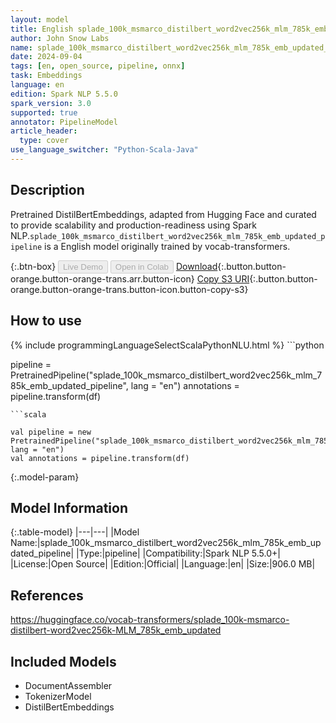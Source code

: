 ```yaml
---
layout: model
title: English splade_100k_msmarco_distilbert_word2vec256k_mlm_785k_emb_updated_pipeline pipeline DistilBertEmbeddings from vocab-transformers
author: John Snow Labs
name: splade_100k_msmarco_distilbert_word2vec256k_mlm_785k_emb_updated_pipeline
date: 2024-09-04
tags: [en, open_source, pipeline, onnx]
task: Embeddings
language: en
edition: Spark NLP 5.5.0
spark_version: 3.0
supported: true
annotator: PipelineModel
article_header:
  type: cover
use_language_switcher: "Python-Scala-Java"
---
```


## Description

Pretrained DistilBertEmbeddings, adapted from Hugging Face and curated to provide scalability and production-readiness using Spark NLP.`splade_100k_msmarco_distilbert_word2vec256k_mlm_785k_emb_updated_pipeline` is a English model originally trained by vocab-transformers.

{:.btn-box}
<button class="button button-orange" disabled>Live Demo</button>
<button class="button button-orange" disabled>Open in Colab</button>
[Download](https://s3.amazonaws.com/auxdata.johnsnowlabs.com/public/models/splade_100k_msmarco_distilbert_word2vec256k_mlm_785k_emb_updated_pipeline_en_5.5.0_3.0_1725418849709.zip){:.button.button-orange.button-orange-trans.arr.button-icon}
[Copy S3 URI](s3://auxdata.johnsnowlabs.com/public/models/splade_100k_msmarco_distilbert_word2vec256k_mlm_785k_emb_updated_pipeline_en_5.5.0_3.0_1725418849709.zip){:.button.button-orange.button-orange-trans.button-icon.button-copy-s3}

## How to use



<div class="tabs-box" markdown="1">
{% include programmingLanguageSelectScalaPythonNLU.html %}
```python

pipeline = PretrainedPipeline("splade_100k_msmarco_distilbert_word2vec256k_mlm_785k_emb_updated_pipeline", lang = "en")
annotations =  pipeline.transform(df)   

```
```scala

val pipeline = new PretrainedPipeline("splade_100k_msmarco_distilbert_word2vec256k_mlm_785k_emb_updated_pipeline", lang = "en")
val annotations = pipeline.transform(df)

```
</div>

{:.model-param}
## Model Information

{:.table-model}
|---|---|
|Model Name:|splade_100k_msmarco_distilbert_word2vec256k_mlm_785k_emb_updated_pipeline|
|Type:|pipeline|
|Compatibility:|Spark NLP 5.5.0+|
|License:|Open Source|
|Edition:|Official|
|Language:|en|
|Size:|906.0 MB|

## References

https://huggingface.co/vocab-transformers/splade_100k-msmarco-distilbert-word2vec256k-MLM_785k_emb_updated

## Included Models

- DocumentAssembler
- TokenizerModel
- DistilBertEmbeddings